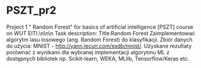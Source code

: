 # PSZT_pr2
Project 1 " Random Forest" for basics of artificial intelligence [PSZT] course on WUT EITI.\n\n\n
Task description:
Title:Random Forest
Zaimplementować algorytm lasu losowego (ang. Random Forest) do klasyfikacji. Zbiór danych do użycia: MNIST - http://yann.lecun.com/exdb/mnist/. Uzyskane rezultaty porównać z wynikami dla wybranej implementacji algorytmu ML z dostępnych bibliotek np. Scikit-learn, WEKA, MLlib, Tensorflow/Keras etc.
